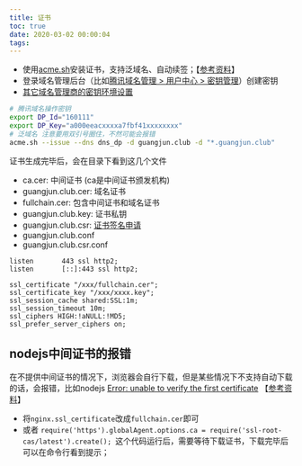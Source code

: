 ```yaml
---
title: 证书
toc: true
date: 2020-03-02 00:00:04
tags:
---
```



* 使用[acme.sh](https://github.com/acmesh-official/acme.sh)安装证书，支持泛域名、自动续签；【[参考资料](https://jszbug.com/zxaiacja34.html)】
* 登录域名管理后台（比如[腾讯域名管理 > 用户中心 > 密钥管理](https://console.dnspod.cn/account/token)）创建密钥
* [其它域名管理商的密钥环境设置](https://github.com/acmesh-official/acme.sh/wiki/dnsapi)
```sh
# 腾讯域名操作密钥
export DP_Id="160111"
export DP_Key="a000eeacxxxxa7fbf41xxxxxxxx"
# 泛域名 注意要用双引号圈住，不然可能会报错
acme.sh --issue --dns dns_dp -d guangjun.club -d "*.guangjun.club"
```

证书生成完毕后，会在目录下看到这几个文件
* ca.cer: 中间证书 (ca是中间证书颁发机构)
* guangjun.club.cer: 域名证书
* fullchain.cer: 包含中间证书和域名证书
* guangjun.club.key: 证书私钥
* guangjun.club.csr: [证书签名申请](https://www.trustasia.com/news-201801-what-is-the-role-and-generation-of-csr-and-csr)
* guangjun.club.conf
* guangjun.club.csr.conf


```nginx
listen       443 ssl http2;
listen       [::]:443 ssl http2;

ssl_certificate "/xxx/fullchain.cer";
ssl_certificate_key "/xxx/xxxx.key";
ssl_session_cache shared:SSL:1m;
ssl_session_timeout 10m;
ssl_ciphers HIGH:!aNULL:!MD5;
ssl_prefer_server_ciphers on;
```


## nodejs中间证书的报错
在不提供中间证书的情况下，浏览器会自行下载，但是某些情况下不支持自动下载的话，会报错，比如nodejs [Error: unable to verify the first certificate](https://stackoverflow.com/questions/31673587/error-unable-to-verify-the-first-certificate-in-nodejs)  【[参考资料](https://blog.vimge.com/archives/other/ssl-fullchain.html)】
* 将`nginx.ssl_certificate`改成`fullchain.cer`即可
* 或者 `require('https').globalAgent.options.ca = require('ssl-root-cas/latest').create();
`这个代码运行后，需要等待下载证书，下载完毕后可以在命令行看到提示；

